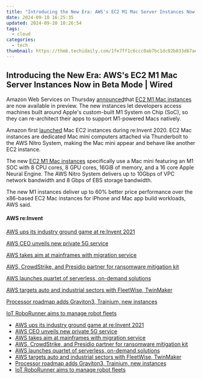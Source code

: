 ```yaml
---
title: "Introducing the New Era: AWS's EC2 M1 Mac Server Instances Now in Beta Mode | Wired"
date: 2024-09-18 16:25:35
updated: 2024-09-20 10:26:54
tags:
  - cloud
categories:
  - tech
thumbnail: https://thmb.techidaily.com/1fe7ff1c6ccc0ab7bc1dc02b033d67aea4e7d6e05ae451c6e295e56be2a3c200.jpg
---
```


## Introducing the New Era: AWS's EC2 M1 Mac Server Instances Now in Beta Mode | Wired

Amazon Web Services on Thursday [announced](https://buy.geni.us/Proxy.ashx?TSID=368250&GR%5FURL=https%3A%2F%2Faws.amazon.com%2Fblogs%2Faws%2Fuse-amazon-ec2-m1-mac-instances-to-build-test-macos-ios-ipados-tvos-and-watchos-apps%2F%3Ftag%3Dzd-buy-button-20%26ascsubtag%3D%5F%5FCOM%5FCLICK%5FID%5F%5F%7Ca447c80a-2c07-4570-9cb0-2dbd8cedaec4%7Cdtp&dtb=1)that [EC2 M1 Mac instances](https://buy.geni.us/Proxy.ashx?TSID=368250&GR%5FURL=https%3A%2F%2Faws.amazon.com%2Fec2%2Finstance-types%2Fmac%2F%3Ftag%3Dzd-buy-button-20%26ascsubtag%3D%5F%5FCOM%5FCLICK%5FID%5F%5F%7Ca447c80a-2c07-4570-9cb0-2dbd8cedaec4%7Cdtp&dtb=1) are now available in preview. The new instances let developers access machines built around Apple's custom-built M1 System on Chip (SoC), so they can re-architect their apps to support M1-powered Macs natively. 

Amazon first [launched](https://www.zdnet.com/article/aws-offers-mac-ec2-instances-here-what-it-means-for-apple/) Mac EC2 instances during re:Invent 2020\. EC2 Mac instances are dedicated Mac mini computers attached via Thunderbolt to the AWS Nitro System, making the Mac mini appear and behave like another EC2 instance. 

The new [EC2 M1 Mac instances](https://buy.geni.us/Proxy.ashx?TSID=368250&GR%5FURL=https%3A%2F%2Faws.amazon.com%2Fec2%2Finstance-types%2Fmac%2F%3Ftag%3Dzd-buy-button-20%26ascsubtag%3D%5F%5FCOM%5FCLICK%5FID%5F%5F%7Ca447c80a-2c07-4570-9cb0-2dbd8cedaec4%7Cdtp&dtb=1) specifically use a Mac mini featuring an M1 SOC with 8 CPU cores, 8 GPU cores, 16GiB of memory, and a 16 core Apple Neural Engine. The AWS Nitro System delivers up to 10Gbps of VPC network bandwidth and 8 Gbps of EBS storage bandwidth.

The new M1 instances deliver up to 60% better price performance over the x86-based EC2 Mac instances for iPhone and Mac app build workloads, AWS said. 

#### AWS re:Invent

[AWS ups its industry ground game at re:Invent 2021](https://www.zdnet.com/article/aws-ups-its-industry-ground-game-at-reinvent-2021/ "AWS ups its industry ground game at re:Invent 2021")

[AWS CEO unveils new private 5G service](https://www.zdnet.com/article/aws-ceo-announces-private-5g-at-reinvent-2021/ "AWS CEO unveils new private 5G service")

[AWS takes aim at mainframes with migration service](https://www.zdnet.com/article/aws-takes-aim-at-mainframes-with-migration-service/ "AWS takes aim at mainframes with migration service")

[AWS, CrowdStrike, and Presidio partner for ransomware mitigation kit](https://www.zdnet.com/article/amazon-web-services-crowdstrike-and-presidio-partner-for-ransomware-mitigation-kit/ "AWS, CrowdStrike, and Presidio partner for ransomware mitigation kit")

[AWS launches quartet of serverless, on-demand solutions](https://www.zdnet.com/article/aws-goes-all-in-on-serverless-on-demand-solutions-with-quartet-of-launches/ "AWS launches quartet of serverless, on-demand solutions")

[AWS targets auto and industrial sectors with FleetWise, TwinMaker](https://www.zdnet.com/article/aws-targets-auto-and-industrial-sectors-with-fleetwise-twinmaker/ "AWS targets auto and industrial sectors with FleetWise, TwinMaker")

[Processor roadmap adds Graviton3, Trainium, new instances](https://www.zdnet.com/article/aws-fleshes-out-processor-roadmap-with-graviton3-trainium-new-instances/ "Processor roadmap adds Graviton3, Trainium, new instances")

[IoT RoboRunner aims to manage robot fleets](https://www.zdnet.com/article/aws-launches-aws-iot-roborunner-aims-to-manage-robot-fleets/ "IoT RoboRunner aims to manage robot fleets")

* [AWS ups its industry ground game at re:Invent 2021](https://www.zdnet.com/article/aws-ups-its-industry-ground-game-at-reinvent-2021/ "AWS ups its industry ground game at re:Invent 2021")
* [AWS CEO unveils new private 5G service](https://www.zdnet.com/article/aws-ceo-announces-private-5g-at-reinvent-2021/ "AWS CEO unveils new private 5G service")
* [AWS takes aim at mainframes with migration service](https://www.zdnet.com/article/aws-takes-aim-at-mainframes-with-migration-service/ "AWS takes aim at mainframes with migration service")
* [AWS, CrowdStrike, and Presidio partner for ransomware mitigation kit](https://www.zdnet.com/article/amazon-web-services-crowdstrike-and-presidio-partner-for-ransomware-mitigation-kit/ "AWS, CrowdStrike, and Presidio partner for ransomware mitigation kit")
* [AWS launches quartet of serverless, on-demand solutions](https://www.zdnet.com/article/aws-goes-all-in-on-serverless-on-demand-solutions-with-quartet-of-launches/ "AWS launches quartet of serverless, on-demand solutions")
* [AWS targets auto and industrial sectors with FleetWise, TwinMaker](https://www.zdnet.com/article/aws-targets-auto-and-industrial-sectors-with-fleetwise-twinmaker/ "AWS targets auto and industrial sectors with FleetWise, TwinMaker")
* [Processor roadmap adds Graviton3, Trainium, new instances](https://www.zdnet.com/article/aws-fleshes-out-processor-roadmap-with-graviton3-trainium-new-instances/ "Processor roadmap adds Graviton3, Trainium, new instances")
* [IoT RoboRunner aims to manage robot fleets](https://www.zdnet.com/article/aws-launches-aws-iot-roborunner-aims-to-manage-robot-fleets/ "IoT RoboRunner aims to manage robot fleets")

<ins class="adsbygoogle"
     style="display:block"
     data-ad-format="autorelaxed"
     data-ad-client="ca-pub-7571918770474297"
     data-ad-slot="1223367746"></ins>



<ins class="adsbygoogle"
     style="display:block"
     data-ad-client="ca-pub-7571918770474297"
     data-ad-slot="8358498916"
     data-ad-format="auto"
     data-full-width-responsive="true"></ins>
